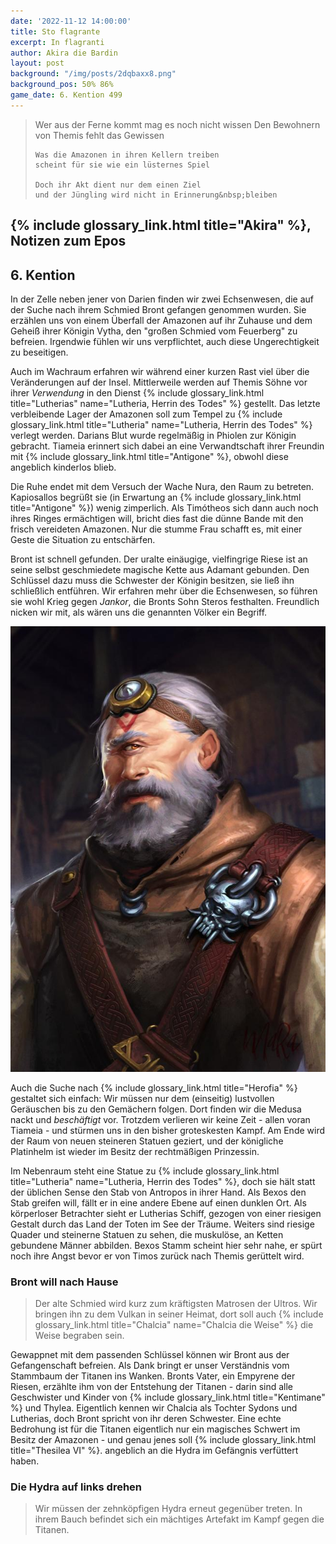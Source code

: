 ```yaml
---
date: '2022-11-12 14:00:00'
title: Sto flagrante
excerpt: In flagranti
author: Akira die Bardin
layout: post
background: "/img/posts/2dqbaxx8.png"
background_pos: 50% 86%
game_date: 6. Kention 499
---
```


<div class="rhyme">
  <blockquote>
    Wer aus der Ferne kommt mag es noch nicht wissen
    Den Bewohnern von Themis fehlt das Gewissen
    
    Was die Amazonen in ihren Kellern treiben
    scheint für sie wie ein lüsternes Spiel

    Doch ihr Akt dient nur dem einen Ziel
    und der Jüngling wird nicht in Erinnerung&nbsp;bleiben
  </blockquote>
</div>

## {% include glossary_link.html title="Akira" %}, Notizen zum Epos

## 6. Kention

In der Zelle neben jener von Darien finden wir zwei Echsenwesen, die auf der Suche nach ihrem Schmied Bront gefangen genommen wurden. Sie erzählen uns von einem Überfall der Amazonen auf ihr Zuhause und dem Geheiß ihrer Königin Vytha, den "großen Schmied vom Feuerberg" zu befreien. Irgendwie fühlen wir uns verpflichtet, auch diese Ungerechtigkeit zu beseitigen.

Auch im Wachraum erfahren wir während einer kurzen Rast viel über die Veränderungen auf der Insel. Mittlerweile werden auf Themis Söhne vor ihrer _Verwendung_ in den Dienst {% include glossary_link.html title="Lutherias" name="Lutheria, Herrin des Todes" %} gestellt. Das letzte verbleibende Lager der Amazonen soll zum Tempel zu {% include glossary_link.html title="Lutheria" name="Lutheria, Herrin des Todes" %} verlegt werden. Darians Blut wurde regelmäßig in Phiolen zur Königin gebracht. Tiameia erinnert sich dabei an eine Verwandtschaft ihrer Freundin mit {% include glossary_link.html title="Antigone" %}, obwohl diese angeblich kinderlos blieb.

<dall-emage style='--image-url: url("/img/posts/DALL·E 2022-11-20 22.22.08 - A group of adventurers resting in a small chamber with some amazonian woman where everyone is flexing with their weapons as the muscular dwarf tries t.png");'></dall-emage>

Die Ruhe endet mit dem Versuch der Wache Nura, den Raum zu betreten. Kapiosallos begrüßt sie (in Erwartung an {% include glossary_link.html title="Antigone" %}) wenig zimperlich. Als Timótheos sich dann auch noch ihres Ringes ermächtigen will, bricht dies fast die dünne Bande mit den frisch vereideten Amazonen. Nur die stumme Frau schafft es, mit einer Geste die Situation zu entschärfen.

Bront ist schnell gefunden. Der uralte einäugige, vielfingrige Riese ist an seine selbst geschmiedete magische Kette aus Adamant gebunden. Den Schlüssel dazu muss die Schwester der Königin besitzen, sie ließ ihn schließlich entführen. Wir erfahren mehr über die Echsenwesen, so führen sie wohl Krieg gegen _Jankor_, die Bronts Sohn Steros festhalten. Freundlich nicken wir mit, als wären uns die genannten Völker ein Begriff.

![Bront](/img/posts/bront.png)

Auch die Suche nach {% include glossary_link.html title="Herofia" %} gestaltet sich einfach: Wir müssen nur dem (einseitig) lustvollen Geräuschen bis zu den Gemächern folgen. Dort finden wir die Medusa nackt und _beschäftigt_ vor. Trotzdem verlieren wir keine Zeit - allen voran Tiameia - und stürmen uns in den bisher groteskesten Kampf. Am Ende wird der Raum von neuen steineren Statuen geziert, und der königliche Platinhelm ist wieder im Besitz der rechtmäßigen Prinzessin.

Im Nebenraum steht eine Statue zu {% include glossary_link.html title="Lutheria" name="Lutheria, Herrin des Todes" %}, doch sie hält statt der üblichen Sense den Stab von Antropos in ihrer Hand. Als Bexos den Stab greifen will, fällt er in eine andere Ebene auf einen dunklen Ort. Als körperloser Betrachter sieht er Lutherias Schiff, gezogen von einer riesigen Gestalt durch das Land der Toten im See der Träume. Weiters sind riesige Quader und steinerne Statuen zu sehen, die muskulöse, an Ketten gebundene Männer abbilden. Bexos Stamm scheint hier sehr nahe, er spürt noch ihre Angst bevor er von Timos zurück nach Themis gerüttelt wird.

<div class="infobox quest">
  <h3>Bront will nach Hause</h3>
  <blockquote>
    <p>Der alte Schmied wird kurz zum kräftigsten Matrosen der Ultros. Wir bringen ihn zu dem Vulkan in seiner Heimat, dort soll auch {% include glossary_link.html title="Chalcia" name="Chalcia die Weise" %} die Weise begraben sein.</p>
  </blockquote>
</div>

Gewappnet mit dem passenden Schlüssel können wir Bront aus der Gefangenschaft befreien. Als Dank bringt er unser Verständnis vom Stammbaum der Titanen ins Wanken. Bronts Vater, ein Empyrene der Riesen, erzählte ihm von der Entstehung der Titanen - darin sind alle Geschwister und Kinder von {% include glossary_link.html title="Kentimane" %} und Thylea. Eigentlich kennen wir Chalcia als Tochter Sydons und Lutherias, doch Bront spricht von ihr deren Schwester. Eine echte Bedrohung ist für die Titanen eigentlich nur ein magisches Schwert im Besitz der Amazonen - und genau jenes soll {% include glossary_link.html title="Thesilea VI" %}. angeblich an die Hydra im Gefängnis verfüttert haben.

<div class="infobox quest">
  <h3>Die Hydra auf links drehen</h3>
  <blockquote>
    <p>Wir müssen der zehnköpfigen Hydra erneut gegenüber treten. In ihrem Bauch befindet sich ein mächtiges Artefakt im Kampf gegen die Titanen.</p>
  </blockquote>
</div>
